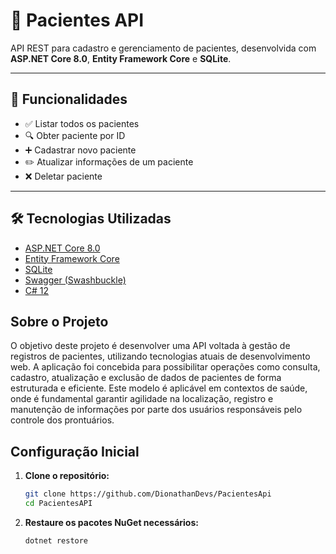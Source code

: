# 🏥 Pacientes API

API REST para cadastro e gerenciamento de pacientes, desenvolvida com **ASP.NET Core 8.0**, **Entity Framework Core** e **SQLite**.

---

## 🚀 Funcionalidades

- ✅ Listar todos os pacientes
- 🔍 Obter paciente por ID
- ➕ Cadastrar novo paciente
- ✏️ Atualizar informações de um paciente
- ❌ Deletar paciente

---

## 🛠️ Tecnologias Utilizadas

- [ASP.NET Core 8.0](https://learn.microsoft.com/aspnet/core)
- [Entity Framework Core](https://learn.microsoft.com/ef/core/)
- [SQLite](https://www.sqlite.org/)
- [Swagger (Swashbuckle)](https://swagger.io/)
- [C# 12](https://learn.microsoft.com/dotnet/csharp/whats-new/csharp-12)


## Sobre o Projeto
O objetivo deste projeto é desenvolver uma API voltada à gestão de registros de pacientes, utilizando tecnologias atuais de desenvolvimento web. A aplicação foi concebida para possibilitar operações como consulta, cadastro, atualização e exclusão de dados de pacientes de forma estruturada e eficiente. Este modelo é aplicável em contextos de saúde, onde é fundamental garantir agilidade na localização, registro e manutenção de informações por parte dos usuários responsáveis pelo controle dos prontuários.

## Configuração Inicial

1.  **Clone o repositório:**
    ```bash
    git clone https://github.com/DionathanDevs/PacientesApi
    cd PacientesAPI
    ```

2.  **Restaure os pacotes NuGet necessários:**
    ```bash
    dotnet restore
    ```
